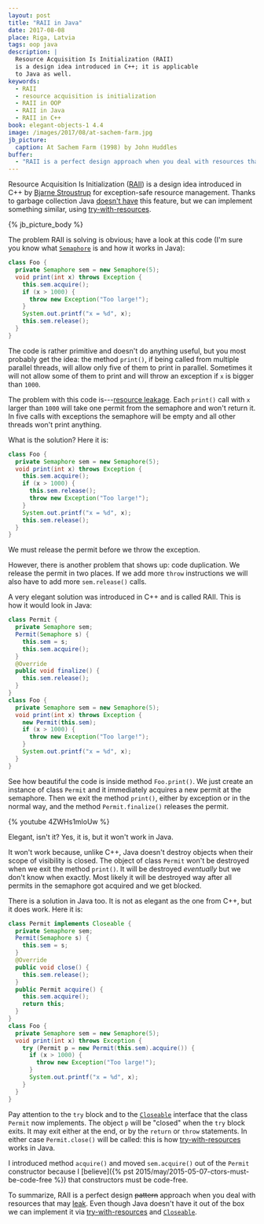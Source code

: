 ```yaml
---
layout: post
title: "RAII in Java"
date: 2017-08-08
place: Riga, Latvia
tags: oop java
description: |
  Resource Acquisition Is Initialization (RAII)
  is a design idea introduced in C++; it is applicable
  to Java as well.
keywords:
  - RAII
  - resource acquisition is initialization
  - RAII in OOP
  - RAII in Java
  - RAII in C++
book: elegant-objects-1 4.4
image: /images/2017/08/at-sachem-farm.jpg
jb_picture:
  caption: At Sachem Farm (1998) by John Huddles
buffer:
  - "RAII is a perfect design approach when you deal with resources that may leak"
---
```


Resource Acquisition Is Initialization
([RAII](https://en.wikipedia.org/wiki/Resource_acquisition_is_initialization))
is a design idea introduced in C++ by
[Bjarne Stroustrup](http://amzn.to/2uMlANB)
for exception-safe resource management.
Thanks to garbage collection Java
[doesn't have](https://stackoverflow.com/questions/477399) this feature,
but we can implement something similar, using
[try-with-resources](https://docs.oracle.com/javase/tutorial/essential/exceptions/tryResourceClose.html).

<!--more-->

{% jb_picture_body %}

The problem RAII is solving is obvious; have a look at this code
(I'm sure you know what
[`Semaphore`](https://docs.oracle.com/javase/7/docs/api/java/util/concurrent/Semaphore.html)
is and how it works in Java):

```java
class Foo {
  private Semaphore sem = new Semaphore(5);
  void print(int x) throws Exception {
    this.sem.acquire();
    if (x > 1000) {
      throw new Exception("Too large!");
    }
    System.out.printf("x = %d", x);
    this.sem.release();
  }
}
```

The code is rather primitive and doesn't do anything useful, but you
most probably get the idea: the method `print()`, if being called from
multiple parallel threads, will allow only five of them to print
in parallel. Sometimes it will not allow some of them to print and will
throw an exception if `x` is bigger than `1000`.

The problem with this code is---[resource leakage](https://en.wikipedia.org/wiki/Resource_leak).
Each `print()` call
with `x` larger than `1000` will take one permit from the semaphore and
won't return it. In five calls with exceptions
the semaphore will be empty and all other threads won't print anything.

What is the solution? Here it is:

```java
class Foo {
  private Semaphore sem = new Semaphore(5);
  void print(int x) throws Exception {
    this.sem.acquire();
    if (x > 1000) {
      this.sem.release();
      throw new Exception("Too large!");
    }
    System.out.printf("x = %d", x);
    this.sem.release();
  }
}
```

We must release the permit before we throw the exception.

However, there is another problem that shows up: code duplication. We release
the permit in two places. If we add more `throw` instructions we will
also have to add more `sem.release()` calls.

A very elegant solution was introduced in C++ and is called RAII. This
is how it would look in Java:

```java
class Permit {
  private Semaphore sem;
  Permit(Semaphore s) {
    this.sem = s;
    this.sem.acquire();
  }
  @Override
  public void finalize() {
    this.sem.release();
  }
}
class Foo {
  private Semaphore sem = new Semaphore(5);
  void print(int x) throws Exception {
    new Permit(this.sem);
    if (x > 1000) {
      throw new Exception("Too large!");
    }
    System.out.printf("x = %d", x);
  }
}
```

See how beautiful the code is inside method `Foo.print()`. We just create
an instance of class `Permit` and it immediately acquires a new permit
at the semaphore. Then we exit the method `print()`, either by exception
or in the normal way, and the method `Permit.finalize()` releases the permit.

{% youtube 4ZWHs1mloUw %}

Elegant, isn't it? Yes, it is, but it won't work in Java.

It won't work because, unlike C++, Java doesn't destroy objects when
their scope of visibility is closed. The object of class `Permit` won't
be destroyed when we exit the method `print()`. It will be destroyed
_eventually_ but we don't know when exactly. Most likely it will be
destroyed way after all permits in the semaphore got acquired and we
get blocked.

There is a solution in Java too. It is not as elegant as the one from
C++, but it does work. Here it is:

```java
class Permit implements Closeable {
  private Semaphore sem;
  Permit(Semaphore s) {
    this.sem = s;
  }
  @Override
  public void close() {
    this.sem.release();
  }
  public Permit acquire() {
    this.sem.acquire();
    return this;
  }
}
class Foo {
  private Semaphore sem = new Semaphore(5);
  void print(int x) throws Exception {
    try (Permit p = new Permit(this.sem).acquire()) {
      if (x > 1000) {
        throw new Exception("Too large!");
      }
      System.out.printf("x = %d", x);
    }
  }
}
```

Pay attention to the `try` block and to the
[`Closeable`](https://docs.oracle.com/javase/7/docs/api/java/io/Closeable.html) interface
that the class `Permit` now implements. The object `p` will be "closed"
when the `try` block exits. It may exit either at the end, or
by the `return` or `throw` statements. In either case `Permit.close()`
will be called: this is how
[try-with-resources](https://docs.oracle.com/javase/tutorial/essential/exceptions/tryResourceClose.html)
works in Java.

I introduced method `acquire()` and moved `sem.acquire()` out of the `Permit` constructor because I
[believe]({% pst 2015/may/2015-05-07-ctors-must-be-code-free %})
that constructors must be code-free.

To summarize, RAII is a perfect design <del>pattern</del> approach when you
deal with resources that may [leak](https://en.wikipedia.org/wiki/Resource_leak).
Even though Java doesn't have it out of the box we can implement it
via [try-with-resources](https://docs.oracle.com/javase/tutorial/essential/exceptions/tryResourceClose.html) and
[`Closeable`](https://docs.oracle.com/javase/7/docs/api/java/io/Closeable.html).

